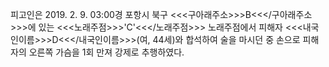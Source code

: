 피고인은 2019. 2. 9. 03:00경 포항시 북구 <<<구아래주소>>>B<<</구아래주소>>>에 있는 <<<노래주점>>>'C'<<</노래주점>>> 노래주점에서 피해자 <<<내국인이름>>>D<<</내국인이름>>>(여, 44세)와 합석하여 술을 마시던 중 손으로 피해자의 오른쪽 가슴을 1회 만져 강제로 추행하였다.